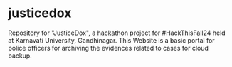 # justicedox
Repository for "JusticeDox", a hackathon project for #HackThisFall24 held at Karnavati University, Gandhinagar. This Website is a basic portal for police officers for archiving the evidences related to cases for cloud backup.
